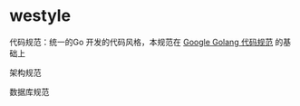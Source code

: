 # westyle
代码规范：统一的Go 开发的代码风格，本规范在 [Google Golang 代码规范](https://github.com/golang/go/wiki/CodeReviewComments) 的基础上

架构规范

数据库规范